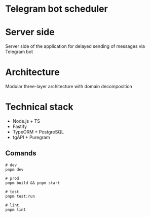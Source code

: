 # Telegram bot scheduler

# Server side

Server side of the application for delayed sending of messages via Telegram bot

# Architecture

Modular three-layer architecture with domain decomposition

# Technical stack

- Node.js + TS
- Fastify
- TypeORM + PostgreSQL
- tgAPI + Puregram

## Comands

```bask
# dev
pnpm dev

# prod
pnpm build && pnpm start

# test
pnpm test:run

# lint
pnpm lint
```

